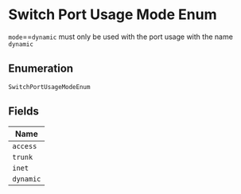 
# Switch Port Usage Mode Enum

`mode`==`dynamic` must only be used with the port usage with the name `dynamic`

## Enumeration

`SwitchPortUsageModeEnum`

## Fields

| Name |
|  --- |
| `access` |
| `trunk` |
| `inet` |
| `dynamic` |

